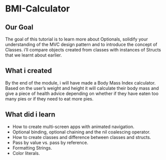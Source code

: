 # BMI-Calculator
## Our Goal

The goal of this tutorial is to learn more about Optionals, solidify your understanding of the MVC design pattern and to introduce the concept of Classes. i’ll compare objects created from classes with instances of Structs that we learnt about earlier. 

## What i created

By the end of the module, i will have made a Body Mass Index calculator. Based on the user’s weight and height it will calculate their body mass and give a piece of health advice depending on whether if they have eaten too many pies or if they need to eat more pies. 

## What did i  learn

* How to create multi-screen apps with animated navigation.
* Optional binding, optional chaining and the nil coalescing operator.
* How to create classes and difference between classes and structs. 
* Pass by value vs. pass by reference. 
* Formatting Strings. 
* Color literals.
